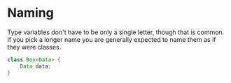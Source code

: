 # Naming

Type variables don't have to be only a single letter, though that is common. If you pick a longer name
you are generally expected to name them as if they were classes.

```java
class Box<Data> {
    Data data;
}
```